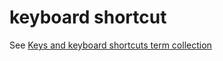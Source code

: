 # keyboard shortcut

See [Keys and keyboard shortcuts term collection](~/a-z-word-list-term-collections/term-collections/keys-keyboard-shortcuts.md)
